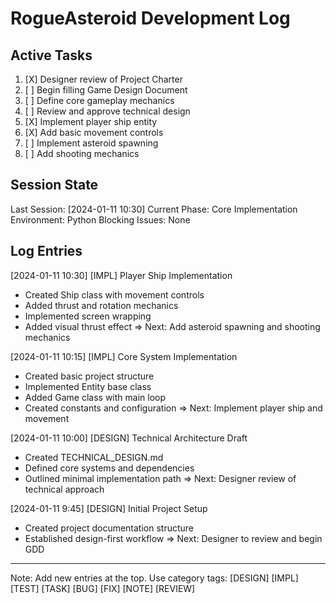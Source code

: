 # RogueAsteroid Development Log

## Active Tasks
1. [X] Designer review of Project Charter
2. [ ] Begin filling Game Design Document
3. [ ] Define core gameplay mechanics
4. [ ] Review and approve technical design
5. [X] Implement player ship entity
6. [X] Add basic movement controls
7. [ ] Implement asteroid spawning
8. [ ] Add shooting mechanics

## Session State
Last Session: [2024-01-11 10:30]
Current Phase: Core Implementation
Environment: Python
Blocking Issues: None

## Log Entries

[2024-01-11 10:30] [IMPL] Player Ship Implementation
- Created Ship class with movement controls
- Added thrust and rotation mechanics
- Implemented screen wrapping
- Added visual thrust effect
=> Next: Add asteroid spawning and shooting mechanics

[2024-01-11 10:15] [IMPL] Core System Implementation
- Created basic project structure
- Implemented Entity base class
- Added Game class with main loop
- Created constants and configuration
=> Next: Implement player ship and movement

[2024-01-11 10:00] [DESIGN] Technical Architecture Draft
- Created TECHNICAL_DESIGN.md
- Defined core systems and dependencies
- Outlined minimal implementation path
=> Next: Designer review of technical approach

[2024-01-11 9:45] [DESIGN] Initial Project Setup
- Created project documentation structure
- Established design-first workflow
=> Next: Designer to review and begin GDD

---
Note: Add new entries at the top. Use category tags: [DESIGN] [IMPL] [TEST] [TASK] [BUG] [FIX] [NOTE] [REVIEW] 